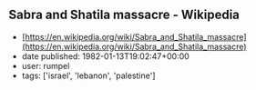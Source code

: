 ## Sabra and Shatila massacre - Wikipedia
 - [https://en.wikipedia.org/wiki/Sabra_and_Shatila_massacre](https://en.wikipedia.org/wiki/Sabra_and_Shatila_massacre)
 - date published: 1982-01-13T19:02:47+00:00
 - user: rumpel
 - tags: ['israel', 'lebanon', 'palestine']

